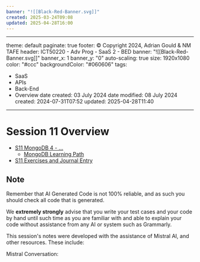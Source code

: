 ```yaml
---
banner: "![[Black-Red-Banner.svg]]"
created: 2025-03-24T09:08
updated: 2025-04-28T16:00
---
```

---
theme: default
paginate: true
footer: © Copyright 2024, Adrian Gould & NM TAFE
header: ICT50220 - Adv Prog - SaaS 2 - BED
banner: "![[Black-Red-Banner.svg]]"
banner_x: 1
banner_y: "0"
auto-scaling: true
size: 1920x1080
color: "#ccc"
backgroundColor: "#060606"
tags:
  - SaaS
  - APIs
  - Back-End
  - Overview
date created: 03 July 2024
date modified: 08 July 2024
created: 2024-07-31T07:52
updated: 2025-04-28T11:40
---

# Session 11 Overview

- [S11 MongoDB 4 - ...](../Session-10/S10-MongoDB-3)
	- [MongoDB Learning Path](../Session-09/S09-MongoDB-Learning-Path.md)
- [S11 Exercises and Journal Entry](../Session-11/S11-Reflection-Exercises.md)


## Note

Remember that AI Generated Code is not 100% reliable, and as such you should check all code that is generated.

We **extremely strongly** advise that you write your test cases and your code by hand until such time as you are familiar with and able to explain your code without assistance from any AI or system such as Grammarly.

This session's notes were developed with the assistance of Mistral AI, and other resources. These include:

Mistral Conversation: 
